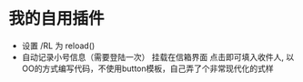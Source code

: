 # 我的自用插件

* 设置 /RL 为 reload()
* 自动记录小号信息（需要登陆一次） 挂载在信箱界面 点击即可填入收件人, 以OO的方式编写代码，不使用button模板，自己弄了个非常现代化的式样